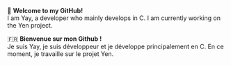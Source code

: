 🏴󠁧󠁢󠁥󠁮󠁧󠁿
**Welcome to my GitHub!**    
I am Yay, a developer who mainly develops in C. I am currently working on the Yen project.

🇫🇷
**Bienvenue sur mon Github !**    
Je suis Yay, je suis développeur et je développe principalement en C. En ce moment, je travaille sur le projet Yen.

